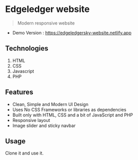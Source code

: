 # Edgeledger website

> Modern responsive website

- Demo Version : https://edgeledgersky-website.netlify.app

## Technologies

1. HTML
2. CSS
3. Javascript
4. PHP

## Features

- Clean, Simple and Modern UI Design
- Uses No CSS Frameworks or libraries as dependencies
- Built only with HTML, CSS and a bit of JavaScript and PHP
- Responsive layout
- Image slider and sticky navbar

## Usage

Clone it and use it.
